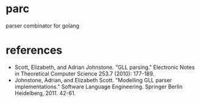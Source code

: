 # parc
parser combinator for golang

# references
* Scott, Elizabeth, and Adrian Johnstone. "GLL parsing." Electronic Notes in Theoretical Computer Science 253.7 (2010): 177-189.
* Johnstone, Adrian, and Elizabeth Scott. "Modelling GLL parser implementations." Software Language Engineering. Springer Berlin Heidelberg, 2011. 42-61.
